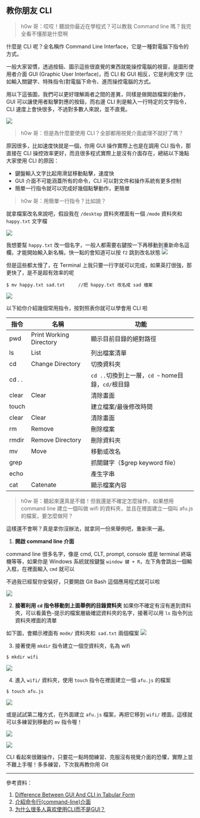 ## 教你朋友 CLI

> h0w 哥：哎哎！聽說你最近在學程式？可以教我 Command line 嗎？我完全看不懂那是什麼啊

什麼是 CLI 呢？全名稱作 Command Line Interface，它是一種對電腦下指令的方式。

一般大家習慣，透過按鈕、圖示這些很直覺的東西就能操控電腦的視窗，是圖形使用者介面 GUI (Graphic User Interface)，而 CLI 和 GUI 相反，它是利用文字 (比如輸入關鍵字、特殊指令)對電腦下命令、進而操控電腦的方式。

用以下這張圖，我們可以更好理解兩者之間的差異，同樣是做開啟檔案的動作，GUI 可以讓使用者點擊對應的按鈕，而右邊 CLI 則是輸入一行特定的文字指令，CLI 速度上會快很多，不過對多數人來說，並不直覺。

![](https://sciencerack.com/wp-content/uploads/2018/06/GUI-vs-CUI-min-768x379.jpg)


> h0w 哥：但是為什麼要使用 CLI？全部都用視覺介面處理不就好了嗎？

原因很多，比如速度快就是一個，你用 GUI 操作實際上也是在調用 CLI 指令，那直接在 CLI 操控效率更好，而且很多程式實際上是沒有介面存在，總結以下幾點大家使用 CLI 的原因：
* 鍵盤輸入文字比起用滑鼠移動點擊，速度快
* GUI 介面不可能涵蓋所有的命令，CLI 可以對文件和操作系統有更多控制
* 簡單一行指令就可以完成好幾個點擊動作，更簡單


> h0w 哥：用簡單一行指令？比如說？

就拿檔案改名來說吧，假設我在 `/desktop` 資料夾裡面有一個 `/mode` 資料夾和 `happy.txt` 文字檔

![](https://i.imgur.com/pky5kRv.png)

我想要幫 `happy.txt` 改一個名字，一般人都需要右鍵按一下再移動到重新命名這欄，才能開始輸入新名稱，快一點的會知道可以按 `f2` 跳到改名狀態
![](https://i.imgur.com/ZnRvNez.png)

但是這些都太慢了，在 Terminal 上我只要一行字就可以完成，如果英打很強，那更快了，是不是超有效率的呢
```
$ mv happy.txt sad.txt     //把 happy.txt 改名成 sad 檔案
```

![](https://i.imgur.com/vCDHrLp.png)


以下給你介紹幾個常用指令，按對照表你就可以學會用 CLI 啦

| 指令 | 名稱 | 功能 |
| -------- | -------- | -------- |
| pwd | Print Working Directory | 顯示目前目錄的絕對路徑 |
| ls | List | 列出檔案清單 |
| cd | Change Directory | 切換資料夾 |
| cd . . |  | `cd ..`切換到上一層，`cd ~` home目錄，`cd/`根目錄 |
| clear | Clear | 清除畫面 |
| touch |  | 建立檔案/最後修改時間 |
| clear | Clear | 清除畫面 |
| rm | Remove | 刪除檔案 |
| rmdir | Remove Directory | 刪除資料夾|
| mv | Move | 移動或改名|
| grep | | 抓關鍵字（$grep keyword file）|
| echo |  | 產生字串|
| cat | Catenate | 顯示檔案內容|



> h0w 哥：聽起來還真是不錯！但我還是不確定怎麼操作，如果想用 command line 建立一個叫做 wifi 的資料夾，並且在裡面建立一個叫 afu.js 的檔案，要怎麼做阿？

這樣還不會啊？真是拿你沒辦法，就拿同一份來舉例吧，重新來一遍。
1. **開啟 command line 介面**

command line 很多名字，像是 cmd, CLT, prompt, console 或是 terminal 終端機等等，如果你是 Windows 系統就按鍵盤 `window 鍵 + R`，左下角會跳出一個輸入框，在裡面輸入 `cmd` 就可以

不過我已經幫你安裝好，只要開啟 Git Bash 這個應用程式就可以啦

![](https://i.imgur.com/CnvrdCF.png)


2. **接著利用 `cd` 指令移動到上面舉例的目錄資料夾**
如果你不確定有沒有進到資料夾，可以看黃色`~`提示的檔案層級確認資料夾的名字，接著可以用 `ls` 指令列出資料夾裡面的清單

如下圖，會顯示裡面有 `mode/` 資料夾和` sad.txt` 兩個檔案
![](https://i.imgur.com/yBcJN2w.png)

3. 接著使用 `mkdir` 指令建立一個空資料夾，名為 wifi
```
$ mkdir wifi
```
![](https://i.imgur.com/Twq6Jhk.png)

4. 進入 `wifi/` 資料夾，使用 `touch` 指令在裡面建立一個 `afu.js` 的檔案
```
$ touch afu.js
```
![](https://i.imgur.com/FuHTbjX.png)

或是試試第二種方式，在外面建立 `afu.js` 檔案，再把它移到 `wifi/` 裡面，這樣就可以多練習到移動的 `mv` 指令喔！

![](https://i.imgur.com/J9wzdzf.png)

![](https://i.imgur.com/onIYHiJ.png)

CLI 看起來很難操作，只要花一點時間練習、克服沒有視覺介面的恐懼，實際上並不難上手喔！多多練習，下次我再教你用 Git

---

參考資料：
1. [Difference Between GUI And CLI in Tabular Form](https://sciencerack.com/difference-between-gui-and-cli/)
2. [介紹命令行(command-line)介面](https://carolhsu.gitbooks.io/django-girls-tutorial-traditional-chiness/content/intro_to_command_line/README.html)
3. [为什么很多人喜欢使用CLI而不是GUI？](https://blog.csdn.net/Gnd15732625435/article/details/80870310)
